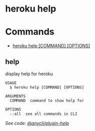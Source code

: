 heroku help
===========


# Commands

* [heroku help [COMMAND] [OPTIONS]](#help)
## help

display help for heroku

```
USAGE
  $ heroku help [COMMAND] [OPTIONS]

ARGUMENTS
  COMMAND  command to show help for

OPTIONS
  --all  see all commands in CLI
```

_See code: [@anycli/plugin-help](https://github.com/anycli/plugin-help/blob/v0.7.1/src/commands/help.ts)_
